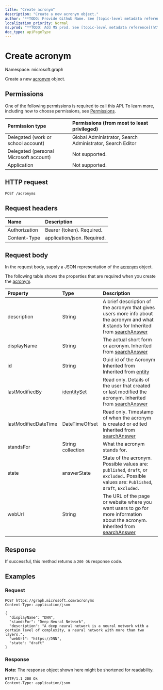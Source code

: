```yaml
---
title: "Create acronym"
description: "Create a new acronym object."
author: "**TODO: Provide Github Name. See [topic-level metadata reference](https://msgo.azurewebsites.net/add/document/guidelines/metadata.html#topic-level-metadata)**"
localization_priority: Normal
ms.prod: "**TODO: Add MS prod. See [topic-level metadata reference](https://msgo.azurewebsites.net/add/document/guidelines/metadata.html#topic-level-metadata)**"
doc_type: apiPageType
---
```


# Create acronym
Namespace: microsoft.graph

Create a new [acronym](../resources/acronym.md) object.

## Permissions
One of the following permissions is required to call this API. To learn more, including how to choose permissions, see [Permissions](/graph/permissions-reference).

|Permission type|Permissions (from most to least privileged)|
|:---|:---|
|Delegated (work or school account)| Global Administrator, Search Administrator, Search Editor |
|Delegated (personal Microsoft account)| Not supported. |
|Application| Not supported. |

## HTTP request

<!-- {
  "blockType": "ignored"
}
-->
``` http
POST /acronyms
```

## Request headers
|Name|Description|
|:---|:---|
|Authorization|Bearer {token}. Required.|
|Content-Type|application/json. Required.|

## Request body
In the request body, supply a JSON representation of the [acronym](../resources/acronym.md) object.

The following table shows the properties that are required when you create the [acronym](../resources/acronym.md).

|Property|Type|Description|
|:---|:---|:---|
|description|String|A brief description of the acronym that gives users more info about the acronym and what it stands for Inherited from [searchAnswer](../resources/searchanswer.md)|
|displayName|String|The actual short form or acronym. Inherited from [searchAnswer](../resources/searchanswer.md)|
|id|String|Guid id of the Acronym Inherited from Inherited from [entity](../resources/entity.md)|
|lastModifiedBy|[identitySet](../resources/identityset.md)|Read only. Details of the user that created or last modified the acronym. Inherited from [searchAnswer](../resources/searchanswer.md)|
|lastModifiedDateTime|DateTimeOffset|Read only. Timestamp of when the acronym is created or edited Inherited from [searchAnswer](../resources/searchanswer.md)|
|standsFor|String collection|What the acronym stands for.|
|state|answerState|State of the acronym. Possible values are: `published`, `draft`, or `excluded`.. Possible values are: `Published`, `Draft`, `Excluded`.|
|webUrl|String|The URL of the page or website where you want users to go for more information about the acronym. Inherited from [searchAnswer](../resources/searchanswer.md)|



## Response

If successful, this method returns a `200 Ok` response code.

## Examples

### Request
<!-- {
  "blockType": "request",
  "name": "create_acronym_from_"
}
-->
``` http
POST https://graph.microsoft.com/acronyms
Content-Type: application/json

{
  "displayName": "DNN",
  "standsFor": "Deep Neural Network",
  "description": "A deep neural network is a neural network with a certain level of complexity, a neural network with more than two layers.",
  "webUrl": "https://DNN",
  "state": "draft"
}
```


### Response
**Note:** The response object shown here might be shortened for readability.
<!-- {
  "blockType": "response",
  "truncated": true,
  "@odata.type": "microsoft.graph.acronym"
}
-->
``` http
HTTP/1.1 200 Ok
Content-Type: application/json
```

